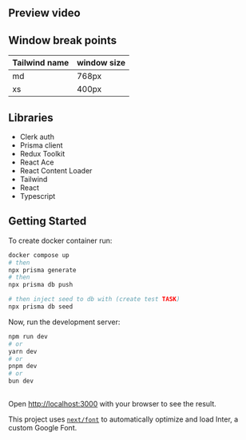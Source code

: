 ## Preview video

## Window break points

| Tailwind name | window size |
|---------------|-------------|
| md            | 768px       |
| xs            | 400px       |

## Libraries

   * Clerk auth
   * Prisma client
   * Redux Toolkit
   * React Ace
   * React Content Loader
   * Tailwind
   * React
   * Typescript

## Getting Started

To create docker container run:

```bash
docker compose up
# then
npx prisma generate
# then
npx prisma db push

# then inject seed to db with (create test TASK)
npx prisma db seed
```

Now, run the development server:

```bash
npm run dev
# or
yarn dev
# or
pnpm dev
# or
bun dev
```

## 

Open [http://localhost:3000](http://localhost:3000) with your browser to see the result.

This project uses [`next/font`](https://nextjs.org/docs/basic-features/font-optimization) to automatically optimize and load Inter, a custom Google Font.
